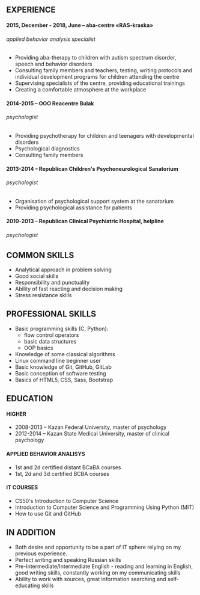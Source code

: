 ## EXPERIENCE

#### 2015, December - 2018, June – aba-centre «RAS-kraska»
###### applied behavior analysis specialist

* Providing aba-therapy to children with autism spectrum disorder, speech and behavior disorders
* Consulting family members and teachers, testing, writing protocols and individual development programs for children attending the centre
* Supervising specialists of the centre, providing educational trainings
* Creating a comfortable atmosphere at the workplace

#### 2014-2015 – ООО Reacentre Bulak
###### psychologist

* Providing psychotherapy for children and teenagers with developmental disorders
* Psychological diagnostics
* Consulting family members

#### 2013-2014 – Republican Children's Psychoneurological Sanatorium
###### psychologist

* Organisation of psychological support system at the sanatorium
* Providing psychological assistance for patients

#### 2010-2013 – Republican Clinical Psychiatric Hospital, helpline
###### psychologist

## COMMON SKILLS

* Analytical approach in problem solving
* Good social skills
* Responsibility and punctuality
* Ability of fast reacting and decision making
* Stress resistance skills

## PROFESSIONAL SKILLS

* Basic programming skills (C, Python):
    * flow control operators
    * basic data structures
    * OOP basics
* Knowledge of some classical algorithms
* Linux command line beginner user
* Basic knowledge of Git, GitHub, GitLab
* Basic conception of software testing
* Basics of HTML5, CSS, Sass, Bootstrap

## EDUCATION

#### HIGHER
* 2008-2013 – Kazan Federal University, master of psychology
* 2012-2014 – Kazan State Medical University, master of clinical psychology

#### APPLIED BEHAVIOR ANALISYS
* 1st and 2d certified distant BCaBA courses
* 1st, 2d and 3d certified BCBA courses

#### IT COURSES
* CS50's Introduction to Computer Science
* Introduction to Computer Science and Programming Using Python (MIT)
* How to use Git and GitHub

## IN ADDITION

* Both desire and opportunity to be a part of IT sphere relying on my previous experience.
* Perfect writing and speaking Russian skills
* Pre-Intermediate/Intermediate English  - reading and learning in English, good writing skills, constantly working on my communicating skills
* Ability to work with sources, great information searching and self-educating skills
